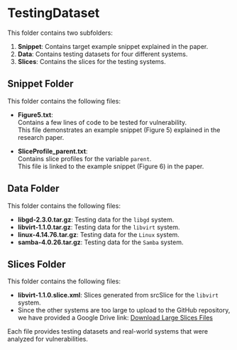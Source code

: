 # TestingDataset

This folder contains two subfolders:
1. **Snippet**: Contains target example snippet explained in the paper.
2. **Data**: Contains testing datasets for four different systems.
3. **Slices**: Contains the slices for the testing systems.

## Snippet Folder
This folder contains the following files:
- **Figure5.txt**:  
  Contains a few lines of code to be tested for vulnerability.  
  This file demonstrates an example snippet (Figure 5) explained in the research paper.

- **SliceProfile_parent.txt**:  
  Contains slice profiles for the variable `parent`.  
  This file is linked to the example snippet (Figure 6) in the paper.

## Data Folder
This folder contains the following files:
- **libgd-2.3.0.tar.gz**: Testing data for the `libgd` system.
- **libvirt-1.1.0.tar.gz**: Testing data for the `libvirt` system.
- **linux-4.14.76.tar.gz**: Testing data for the `Linux` system.
- **samba-4.0.26.tar.gz**: Testing data for the `Samba` system.

## Slices Folder
This folder contains the following files:
- **libvirt-1.1.0.slice.xml**: Slices generated from srcSlice for the `libvirt` system.
- Since the other systems are too large to upload to the GitHub repository, we have provided a Google Drive link:
 [Download Large Slices Files]( https://drive.google.com/drive/folders/11ycRBv6Wr3W6lCHLRxJ1LnQwCAywX2Jp)

Each file provides testing datasets and real-world systems that were analyzed for vulnerabilities.



